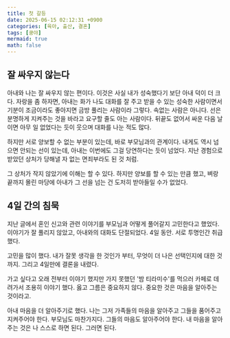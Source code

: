 ```yaml
---
title: 첫 갈등
date: 2025-06-15 02:12:31 +0900
categories: [육아, 출산, 결혼]
tags: [쿵야]
mermaid: true
math: false
---
```


## 잘 싸우지 않는다 

아내와 나는 잘 싸우지 않는 편이다.
이것은 사실 내가 성숙했다기 보단 아내 덕이 더 크다.
자랑을 좀 하자면, 아내는 화가 나도 대화를 잘 주고 받을 수 있는 성숙한 사람이면서 기분이 조금이라도 좋아지면 금방 풀리는 사람이라 그렇다.
속없는 사람은 아니다. 선은 분명하게 지켜주는 것을 바라고 요구할 줄도 아는 사람이다.
뒤끝도 없어서 싸운 다음 날이면 아무 일 없었다는 듯이 웃으며 대화를 나눈 적도 많다.

하지만 서로 양보할 수 없는 부분이 있는데, 바로 부모님과의 관계이다.
내게도 역시 넘으면 안되는 선이 있는데, 아내는 이번에도 그걸 당연하다는 듯이 넘었다.
지난 경험으로 받았던 상처가 당해낼 자 없는 면죄부라도 된 것 처럼.

그 상처가 작지 않았기에 이해는 할 수 있다. 하지만 양보를 할 수 있는 만큼 했고, 벼랑 끝까지 몰린 마당에
아내가 그 선을 넘는 건 도저히 받아들일 수가 없었다.

## 4일 간의 침묵

지난 글에서 혼인 신고와 관련 이야기를 부모님과 어떻게 풀어갈지 고민한다고 했었다.
이야기가 잘 풀리지 않았고, 아내와의 대화도 단절되었다. 4일 동안.
서로 투명인간 취급했다.

고민을 많이 했다. 내가 잘못 생각을 한 것인가 부터, 무엇이 더 나은 선택인지에 대한 것까지.
그리고 4일만에 결론을 내렸다.

가고 싶다고 오래 전부터 이야기 했지만 가지 못했던 '밤 티라미수'를 먹으러 카페로 데려가서 조용히 이야기 했다.
옳고 그름은 중요하지 않다. 중요한 것은 마음을 알아주는 것이라고.

아내 마음을 더 알아주기로 했다.
나는 그저 가족들의 마음을 알아주고 그들을 품어주고 지켜주어야 한다.
부모님도 마찬가지다. 그들의 마음도 알아주어야 한다.
내 마음을 알아주는 것은 나 스스로 하면 된다.
그러면 된다.


